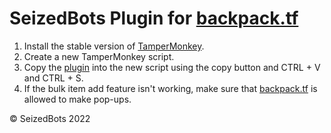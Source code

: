 # SeizedBots Plugin for [backpack.tf](https://backpack.tf)
1. Install the stable version of [TamperMonkey](https://www.tampermonkey.net/).
2. Create a new TamperMonkey script.
3. Copy the [plugin](index.js) into the new script using the copy button and CTRL + V and CTRL + S.
4. If the bulk item add feature isn't working, make sure that [backpack.tf](https://backpack.tf) is allowed to make pop-ups.

&copy; SeizedBots 2022